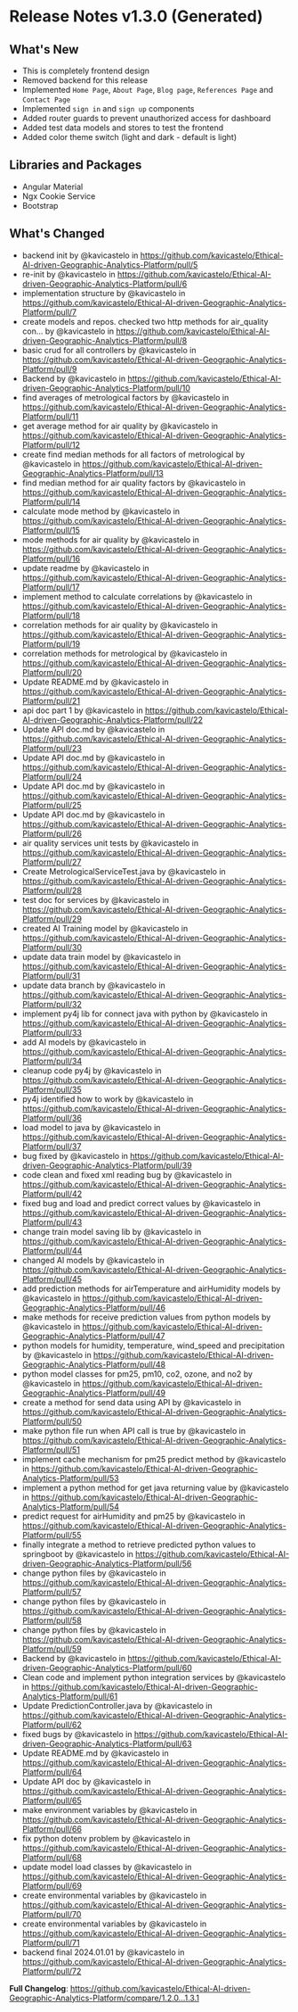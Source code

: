 # Release Notes v1.3.0 (Generated)
## What's New
* This is completely frontend design
* Removed backend for this release
* Implemented `Home Page`, `About Page`, `Blog page`, `References Page` and `Contact Page`
* Implemented `sign in` and `sign up` components
* Added router guards to prevent unauthorized access for dashboard
* Added test data models and stores to test the frontend
* Added color theme switch (light and dark - default is light)

## Libraries and Packages
* Angular Material
* Ngx Cookie Service
* Bootstrap

## What's Changed
* backend init by @kavicastelo in https://github.com/kavicastelo/Ethical-AI-driven-Geographic-Analytics-Platform/pull/5
* re-init by @kavicastelo in https://github.com/kavicastelo/Ethical-AI-driven-Geographic-Analytics-Platform/pull/6
* implementation structure by @kavicastelo in https://github.com/kavicastelo/Ethical-AI-driven-Geographic-Analytics-Platform/pull/7
* create models and repos. checked two http methods for air_quality con… by @kavicastelo in https://github.com/kavicastelo/Ethical-AI-driven-Geographic-Analytics-Platform/pull/8
* basic crud for all controllers by @kavicastelo in https://github.com/kavicastelo/Ethical-AI-driven-Geographic-Analytics-Platform/pull/9
* Backend by @kavicastelo in https://github.com/kavicastelo/Ethical-AI-driven-Geographic-Analytics-Platform/pull/10
* find averages of metrological factors by @kavicastelo in https://github.com/kavicastelo/Ethical-AI-driven-Geographic-Analytics-Platform/pull/11
* get average method for air quality by @kavicastelo in https://github.com/kavicastelo/Ethical-AI-driven-Geographic-Analytics-Platform/pull/12
* create find median methods for all factors of metrological by @kavicastelo in https://github.com/kavicastelo/Ethical-AI-driven-Geographic-Analytics-Platform/pull/13
* find median method for air quality factors by @kavicastelo in https://github.com/kavicastelo/Ethical-AI-driven-Geographic-Analytics-Platform/pull/14
* calculate mode method by @kavicastelo in https://github.com/kavicastelo/Ethical-AI-driven-Geographic-Analytics-Platform/pull/15
* mode methods for air quality by @kavicastelo in https://github.com/kavicastelo/Ethical-AI-driven-Geographic-Analytics-Platform/pull/16
* update readme by @kavicastelo in https://github.com/kavicastelo/Ethical-AI-driven-Geographic-Analytics-Platform/pull/17
* implement method to calculate correlations by @kavicastelo in https://github.com/kavicastelo/Ethical-AI-driven-Geographic-Analytics-Platform/pull/18
* correlation methods for air quality by @kavicastelo in https://github.com/kavicastelo/Ethical-AI-driven-Geographic-Analytics-Platform/pull/19
* correlation methods for metrological by @kavicastelo in https://github.com/kavicastelo/Ethical-AI-driven-Geographic-Analytics-Platform/pull/20
* Update README.md by @kavicastelo in https://github.com/kavicastelo/Ethical-AI-driven-Geographic-Analytics-Platform/pull/21
* api doc part 1 by @kavicastelo in https://github.com/kavicastelo/Ethical-AI-driven-Geographic-Analytics-Platform/pull/22
* Update API doc.md by @kavicastelo in https://github.com/kavicastelo/Ethical-AI-driven-Geographic-Analytics-Platform/pull/23
* Update API doc.md by @kavicastelo in https://github.com/kavicastelo/Ethical-AI-driven-Geographic-Analytics-Platform/pull/24
* Update API doc.md by @kavicastelo in https://github.com/kavicastelo/Ethical-AI-driven-Geographic-Analytics-Platform/pull/25
* Update API doc.md by @kavicastelo in https://github.com/kavicastelo/Ethical-AI-driven-Geographic-Analytics-Platform/pull/26
* air quality services unit tests by @kavicastelo in https://github.com/kavicastelo/Ethical-AI-driven-Geographic-Analytics-Platform/pull/27
* Create MetrologicalServiceTest.java by @kavicastelo in https://github.com/kavicastelo/Ethical-AI-driven-Geographic-Analytics-Platform/pull/28
* test doc for services by @kavicastelo in https://github.com/kavicastelo/Ethical-AI-driven-Geographic-Analytics-Platform/pull/29
* created AI Training model by @kavicastelo in https://github.com/kavicastelo/Ethical-AI-driven-Geographic-Analytics-Platform/pull/30
* update data train model by @kavicastelo in https://github.com/kavicastelo/Ethical-AI-driven-Geographic-Analytics-Platform/pull/31
* update data branch by @kavicastelo in https://github.com/kavicastelo/Ethical-AI-driven-Geographic-Analytics-Platform/pull/32
* implement py4j lib for connect java with python by @kavicastelo in https://github.com/kavicastelo/Ethical-AI-driven-Geographic-Analytics-Platform/pull/33
* add AI models by @kavicastelo in https://github.com/kavicastelo/Ethical-AI-driven-Geographic-Analytics-Platform/pull/34
* cleanup code py4j by @kavicastelo in https://github.com/kavicastelo/Ethical-AI-driven-Geographic-Analytics-Platform/pull/35
* py4j identified how to work by @kavicastelo in https://github.com/kavicastelo/Ethical-AI-driven-Geographic-Analytics-Platform/pull/36
* load model to java by @kavicastelo in https://github.com/kavicastelo/Ethical-AI-driven-Geographic-Analytics-Platform/pull/37
* bug fixed by @kavicastelo in https://github.com/kavicastelo/Ethical-AI-driven-Geographic-Analytics-Platform/pull/39
* code clean and fixed xml reading bug by @kavicastelo in https://github.com/kavicastelo/Ethical-AI-driven-Geographic-Analytics-Platform/pull/42
* fixed bug and load and predict correct values by @kavicastelo in https://github.com/kavicastelo/Ethical-AI-driven-Geographic-Analytics-Platform/pull/43
* change train model saving lib by @kavicastelo in https://github.com/kavicastelo/Ethical-AI-driven-Geographic-Analytics-Platform/pull/44
* changed AI models by @kavicastelo in https://github.com/kavicastelo/Ethical-AI-driven-Geographic-Analytics-Platform/pull/45
* add prediction methods for airTemperature and airHumidity models by @kavicastelo in https://github.com/kavicastelo/Ethical-AI-driven-Geographic-Analytics-Platform/pull/46
* make methods for receive prediction values from python models by @kavicastelo in https://github.com/kavicastelo/Ethical-AI-driven-Geographic-Analytics-Platform/pull/47
* python models for humidity, temperature, wind_speed and precipitation by @kavicastelo in https://github.com/kavicastelo/Ethical-AI-driven-Geographic-Analytics-Platform/pull/48
* python model classes for pm25, pm10, co2, ozone, and no2 by @kavicastelo in https://github.com/kavicastelo/Ethical-AI-driven-Geographic-Analytics-Platform/pull/49
* create a method for send data using API by @kavicastelo in https://github.com/kavicastelo/Ethical-AI-driven-Geographic-Analytics-Platform/pull/50
* make python file run when API call is true by @kavicastelo in https://github.com/kavicastelo/Ethical-AI-driven-Geographic-Analytics-Platform/pull/51
* implement cache mechanism for pm25 predict method by @kavicastelo in https://github.com/kavicastelo/Ethical-AI-driven-Geographic-Analytics-Platform/pull/53
* implement a python method for get java returning value by @kavicastelo in https://github.com/kavicastelo/Ethical-AI-driven-Geographic-Analytics-Platform/pull/54
* predict request for airHumidity and pm25 by @kavicastelo in https://github.com/kavicastelo/Ethical-AI-driven-Geographic-Analytics-Platform/pull/55
* finally integrate a method to retrieve predicted python values to springboot by @kavicastelo in https://github.com/kavicastelo/Ethical-AI-driven-Geographic-Analytics-Platform/pull/56
* change python files by @kavicastelo in https://github.com/kavicastelo/Ethical-AI-driven-Geographic-Analytics-Platform/pull/57
* change python files by @kavicastelo in https://github.com/kavicastelo/Ethical-AI-driven-Geographic-Analytics-Platform/pull/58
* change python files by @kavicastelo in https://github.com/kavicastelo/Ethical-AI-driven-Geographic-Analytics-Platform/pull/59
* Backend by @kavicastelo in https://github.com/kavicastelo/Ethical-AI-driven-Geographic-Analytics-Platform/pull/60
* Clean code and implement python integration services by @kavicastelo in https://github.com/kavicastelo/Ethical-AI-driven-Geographic-Analytics-Platform/pull/61
* Update PredictionController.java by @kavicastelo in https://github.com/kavicastelo/Ethical-AI-driven-Geographic-Analytics-Platform/pull/62
* fixed bugs by @kavicastelo in https://github.com/kavicastelo/Ethical-AI-driven-Geographic-Analytics-Platform/pull/63
* Update README.md by @kavicastelo in https://github.com/kavicastelo/Ethical-AI-driven-Geographic-Analytics-Platform/pull/64
* Update API doc by @kavicastelo in https://github.com/kavicastelo/Ethical-AI-driven-Geographic-Analytics-Platform/pull/65
* make environment variables by @kavicastelo in https://github.com/kavicastelo/Ethical-AI-driven-Geographic-Analytics-Platform/pull/66
* fix python dotenv problem by @kavicastelo in https://github.com/kavicastelo/Ethical-AI-driven-Geographic-Analytics-Platform/pull/68
* update model load classes by @kavicastelo in https://github.com/kavicastelo/Ethical-AI-driven-Geographic-Analytics-Platform/pull/69
* create environmental variables by @kavicastelo in https://github.com/kavicastelo/Ethical-AI-driven-Geographic-Analytics-Platform/pull/70
* create environmental variables by @kavicastelo in https://github.com/kavicastelo/Ethical-AI-driven-Geographic-Analytics-Platform/pull/71
* backend final 2024.01.01 by @kavicastelo in https://github.com/kavicastelo/Ethical-AI-driven-Geographic-Analytics-Platform/pull/72


**Full Changelog**: https://github.com/kavicastelo/Ethical-AI-driven-Geographic-Analytics-Platform/compare/1.2.0...1.3.1
